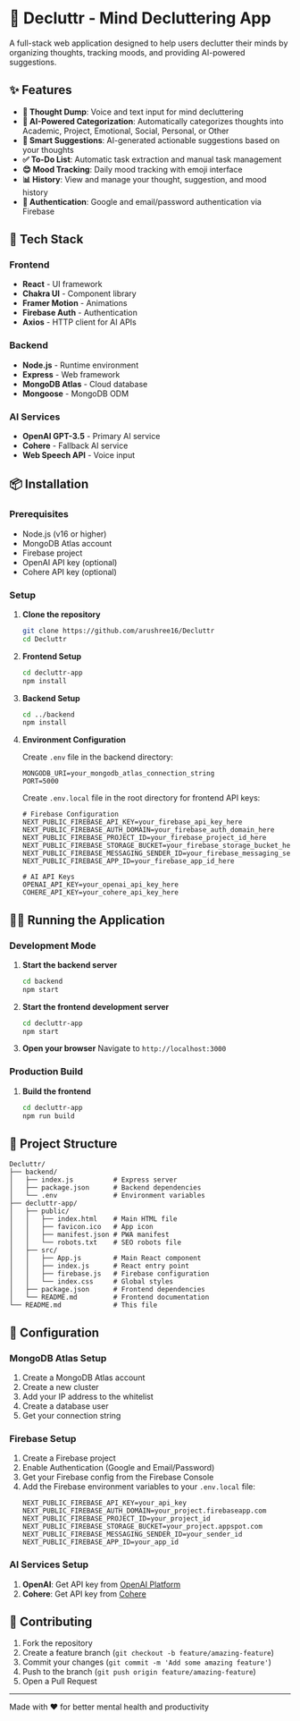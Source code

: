 # 🌱 Decluttr - Mind Decluttering App

A full-stack web application designed to help users declutter their minds by organizing thoughts, tracking moods, and providing AI-powered suggestions.

## ✨ Features

- **🧠 Thought Dump**: Voice and text input for mind decluttering
- **🤖 AI-Powered Categorization**: Automatically categorizes thoughts into Academic, Project, Emotional, Social, Personal, or Other
- **📝 Smart Suggestions**: AI-generated actionable suggestions based on your thoughts
- **✅ To-Do List**: Automatic task extraction and manual task management
- **😊 Mood Tracking**: Daily mood tracking with emoji interface
- **📊 History**: View and manage your thought, suggestion, and mood history
- **🔐 Authentication**: Google and email/password authentication via Firebase


## 🚀 Tech Stack

### Frontend

- **React** - UI framework
- **Chakra UI** - Component library
- **Framer Motion** - Animations
- **Firebase Auth** - Authentication
- **Axios** - HTTP client for AI APIs

### Backend

- **Node.js** - Runtime environment
- **Express** - Web framework
- **MongoDB Atlas** - Cloud database
- **Mongoose** - MongoDB ODM

### AI Services

- **OpenAI GPT-3.5** - Primary AI service
- **Cohere** - Fallback AI service
- **Web Speech API** - Voice input

## 📦 Installation

### Prerequisites

- Node.js (v16 or higher)
- MongoDB Atlas account
- Firebase project
- OpenAI API key (optional)
- Cohere API key (optional)

### Setup

1. **Clone the repository**

   ```bash
   git clone https://github.com/arushree16/Decluttr
   cd Decluttr
   ```

2. **Frontend Setup**

   ```bash
   cd decluttr-app
   npm install
   ```

3. **Backend Setup**

   ```bash
   cd ../backend
   npm install
   ```

4. **Environment Configuration**

   Create `.env` file in the backend directory:

   ```env
   MONGODB_URI=your_mongodb_atlas_connection_string
   PORT=5000
   ```

   Create `.env.local` file in the root directory for frontend API keys:

   ```env
   # Firebase Configuration
   NEXT_PUBLIC_FIREBASE_API_KEY=your_firebase_api_key_here
   NEXT_PUBLIC_FIREBASE_AUTH_DOMAIN=your_firebase_auth_domain_here
   NEXT_PUBLIC_FIREBASE_PROJECT_ID=your_firebase_project_id_here
   NEXT_PUBLIC_FIREBASE_STORAGE_BUCKET=your_firebase_storage_bucket_here
   NEXT_PUBLIC_FIREBASE_MESSAGING_SENDER_ID=your_firebase_messaging_sender_id_here
   NEXT_PUBLIC_FIREBASE_APP_ID=your_firebase_app_id_here

   # AI API Keys
   OPENAI_API_KEY=your_openai_api_key_here
   COHERE_API_KEY=your_cohere_api_key_here
   ```

## 🏃‍♂️ Running the Application

### Development Mode

1. **Start the backend server**

   ```bash
   cd backend
   npm start
   ```

2. **Start the frontend development server**

   ```bash
   cd decluttr-app
   npm start
   ```

3. **Open your browser**
   Navigate to `http://localhost:3000`

### Production Build

1. **Build the frontend**

   ```bash
   cd decluttr-app
   npm run build
   ```


## 📁 Project Structure

```
Decluttr/
├── backend/
│   ├── index.js          # Express server
│   ├── package.json      # Backend dependencies
│   └── .env              # Environment variables
├── decluttr-app/
│   ├── public/
│   │   ├── index.html    # Main HTML file
│   │   ├── favicon.ico   # App icon
│   │   ├── manifest.json # PWA manifest
│   │   └── robots.txt    # SEO robots file
│   ├── src/
│   │   ├── App.js        # Main React component
│   │   ├── index.js      # React entry point
│   │   ├── firebase.js   # Firebase configuration
│   │   └── index.css     # Global styles
│   ├── package.json      # Frontend dependencies
│   └── README.md         # Frontend documentation
└── README.md             # This file
```

## 🔧 Configuration

### MongoDB Atlas Setup

1. Create a MongoDB Atlas account
2. Create a new cluster
3. Add your IP address to the whitelist
4. Create a database user
5. Get your connection string

### Firebase Setup

1. Create a Firebase project
2. Enable Authentication (Google and Email/Password)
3. Get your Firebase config from the Firebase Console
4. Add the Firebase environment variables to your `.env.local` file:
   ```env
   NEXT_PUBLIC_FIREBASE_API_KEY=your_api_key
   NEXT_PUBLIC_FIREBASE_AUTH_DOMAIN=your_project.firebaseapp.com
   NEXT_PUBLIC_FIREBASE_PROJECT_ID=your_project_id
   NEXT_PUBLIC_FIREBASE_STORAGE_BUCKET=your_project.appspot.com
   NEXT_PUBLIC_FIREBASE_MESSAGING_SENDER_ID=your_sender_id
   NEXT_PUBLIC_FIREBASE_APP_ID=your_app_id
   ```

### AI Services Setup

1. **OpenAI**: Get API key from [OpenAI Platform](https://platform.openai.com/)
2. **Cohere**: Get API key from [Cohere](https://cohere.ai/)

## 🤝 Contributing

1. Fork the repository
2. Create a feature branch (`git checkout -b feature/amazing-feature`)
3. Commit your changes (`git commit -m 'Add some amazing feature'`)
4. Push to the branch (`git push origin feature/amazing-feature`)
5. Open a Pull Request

---

Made with ❤️ for better mental health and productivity
